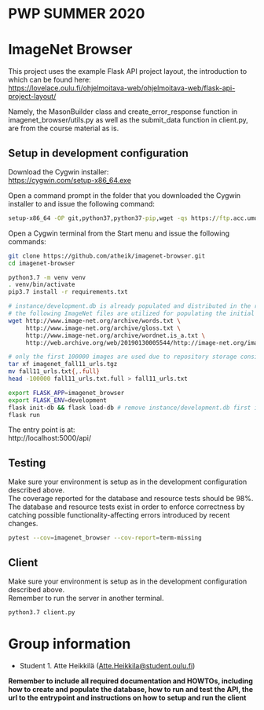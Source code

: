 # PWP SUMMER 2020

# ImageNet Browser

This project uses the example Flask API project layout, the introduction to which can be found here:  
https://lovelace.oulu.fi/ohjelmoitava-web/ohjelmoitava-web/flask-api-project-layout/

Namely, the MasonBuilder class and create_error_response function in imagenet_browser/utils.py as well as the submit_data function in client.py, are from the course material as is.

## Setup in development configuration

Download the Cygwin installer:  
https://cygwin.com/setup-x86_64.exe

Open a command prompt in the folder that you downloaded the Cygwin installer to and issue the following command:

```cmd
setup-x86_64 -OP git,python37,python37-pip,wget -qs https://ftp.acc.umu.se/mirror/cygwin/
```

Open a Cygwin terminal from the Start menu and issue the following commands:

```sh
git clone https://github.com/atheik/imagenet-browser.git
cd imagenet-browser
```

```sh
python3.7 -m venv venv
. venv/bin/activate
pip3.7 install -r requirements.txt
```

```sh
# instance/development.db is already populated and distributed in the repository
# the following ImageNet files are utilized for populating the initial database
wget http://www.image-net.org/archive/words.txt \
     http://www.image-net.org/archive/gloss.txt \
     http://www.image-net.org/archive/wordnet.is_a.txt \
     http://web.archive.org/web/20190130005544/http://image-net.org/imagenet_data/urls/imagenet_fall11_urls.tgz
```

```sh
# only the first 100000 images are used due to repository storage considerations
tar xf imagenet_fall11_urls.tgz
mv fall11_urls.txt{,.full}
head -100000 fall11_urls.txt.full > fall11_urls.txt
```

```sh
export FLASK_APP=imagenet_browser
export FLASK_ENV=development
flask init-db && flask load-db # remove instance/development.db first if you wish to run this command
flask run
```

The entry point is at:  
http://localhost:5000/api/

## Testing

Make sure your environment is setup as in the development configuration described above.  
The coverage reported for the database and resource tests should be 98%.
The database and resource tests exist in order to enforce correctness by catching possible functionality-affecting errors introduced by recent changes.

```sh
pytest --cov=imagenet_browser --cov-report=term-missing
```

## Client

Make sure your environment is setup as in the development configuration described above.  
Remember to run the server in another terminal.

```sh
python3.7 client.py
```

# Group information

* Student 1. Atte Heikkilä (Atte.Heikkila@student.oulu.fi)

__Remember to include all required documentation and HOWTOs, including how to create and populate the database, how to run and test the API, the url to the entrypoint and instructions on how to setup and run the client__
